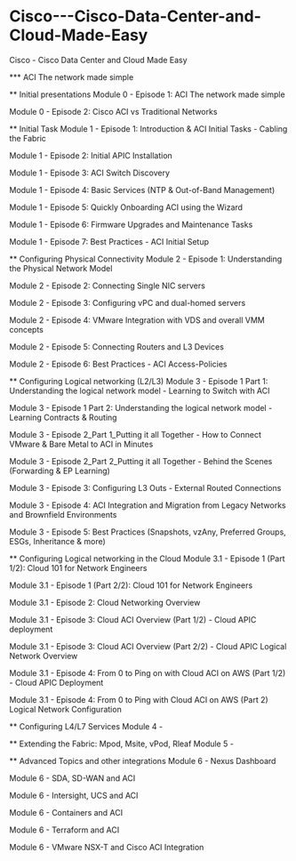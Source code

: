 # Cisco---Cisco-Data-Center-and-Cloud-Made-Easy
Cisco - Cisco Data Center and Cloud Made Easy

*** ACI The network made simple

** Initial presentations
Module 0 - Episode 1: ACI The network made simple

Module 0 - Episode 2: Cisco ACI vs Traditional Networks


** Initial Task
Module 1 - Episode 1: Introduction & ACI Initial Tasks - Cabling the Fabric

Module 1 - Episode 2: Initial APIC Installation

Module 1 - Episode 3: ACI Switch Discovery

Module 1 - Episode 4: Basic Services (NTP & Out-of-Band Management)

Module 1 - Episode 5: Quickly Onboarding ACI using the Wizard

Module 1 - Episode 6: Firmware Upgrades and Maintenance Tasks

Module 1 - Episode 7: Best Practices - ACI Initial Setup


** Configuring Physical Connectivity
Module 2 - Episode 1: Understanding the Physical Network Model

Module 2 - Episode 2: Connecting Single NIC servers

Module 2 - Episode 3: Configuring vPC and dual-homed servers

Module 2 - Episode 4: VMware Integration with VDS and overall VMM concepts

Module 2 - Episode 5: Connecting Routers and L3 Devices

Module 2 - Episode 6: Best Practices - ACI Access-Policies


** Configuring Logical networking (L2/L3)
Module 3 - Episode 1 Part 1: Understanding the logical network model - Learning to Switch with ACI

Module 3 - Episode 1 Part 2: Understanding the logical network model - Learning Contracts & Routing

Module 3 - Episode 2_Part 1_Putting it all Together - How to Connect VMware & Bare Metal to ACI in Minutes

Module 3 - Episode 2_Part 2_Putting it all Together - Behind the Scenes (Forwarding & EP Learning)

Module 3 - Episode 3: Configuring L3 Outs - External Routed Connections

Module 3 - Episode 4: ACI Integration and Migration from Legacy Networks and Brownfield Environments

Module 3 - Episode 5: Best Practices (Snapshots, vzAny, Preferred Groups, ESGs, Inheritance & more)


** Configuring Logical networking in the Cloud
Module 3.1 - Episode 1 (Part 1/2): Cloud 101 for Network Engineers

Module 3.1 - Episode 1 (Part 2/2): Cloud 101 for Network Engineers

Module 3.1 - Episode 2: Cloud Networking Overview

Module 3.1 - Episode 3: Cloud ACI Overview (Part 1/2) - Cloud APIC deployment

Module 3.1 - Episode 3: Cloud ACI Overview (Part 2/2) - Cloud APIC Logical Network Overview

Module 3.1 - Episode 4: From 0 to Ping on with Cloud ACI on AWS (Part 1/2) - Cloud APIC Deployment

Module 3.1 - Episode 4: From 0 to Ping with Cloud ACI on AWS (Part 2) Logical Network Configuration


** Configuring L4/L7 Services
Module 4 -


** Extending the Fabric: Mpod, Msite, vPod, Rleaf
Module 5 -


** Advanced Topics and other integrations
Module 6 - Nexus Dashboard

Module 6 - SDA, SD-WAN and ACI

Module 6 - Intersight, UCS and ACI

Module 6 - Containers and ACI

Module 6 - Terraform and ACI

Module 6 - VMware NSX-T and Cisco ACI Integration
